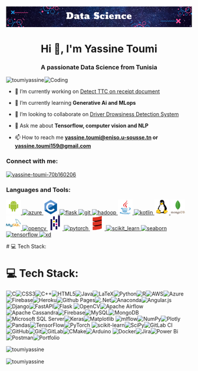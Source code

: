 
![MasterHead](https://github.com/ElizaLo/Data-Science/blob/master/img/Banner_Data_Science.png?raw=true)
<h1 align="center">Hi 👋, I'm Yassine Toumi</h1>
<h3 align="center">A passionate Data Science from Tunisia</h3>
<img align="right" alt="Coding" width="400" src="https://assets-global.website-files.com/5c19100c2b50073e6ee69da1/60d35967a853a1b14851703b_All%20the%20data%20(1).gif">


<p align="left"> <img src="https://komarev.com/ghpvc/?username=toumiyassine&label=Profile%20views&color=0e75b6&style=flat" alt="toumiyassine" /> </p>

- 🔭 I’m currently working on [Detect TTC on receipt document](https://github.com/ToumiYassine/Detect-TTC-on-receipt-document)

- 🌱 I’m currently learning **Generative Ai and MLops**

- 👯 I’m looking to collaborate on [Driver Drowsiness Detection System](https://github.com/ToumiYassine/Driver-Drowsiness-Detection-System)

- 💬 Ask me about **Tensorflow, computer vision and NLP**

- 📫 How to reach me **yassine.toumi@eniso.u-sousse.tn or yassine.toumi159@gmail.com**

<h3 align="left">Connect with me:</h3>
<p align="left">
<a href="https://linkedin.com/in/yassine-toumi-70b160206" target="blank"><img align="center" src="https://raw.githubusercontent.com/rahuldkjain/github-profile-readme-generator/master/src/images/icons/Social/linked-in-alt.svg" alt="yassine-toumi-70b160206" height="30" width="40" /></a>
</p>

<h3 align="left">Languages and Tools:</h3>
<p align="left"> <a href="https://developer.android.com" target="_blank" rel="noreferrer"> <img src="https://raw.githubusercontent.com/devicons/devicon/master/icons/android/android-original-wordmark.svg" alt="android" width="40" height="40"/> </a> <a href="https://azure.microsoft.com/en-in/" target="_blank" rel="noreferrer"> <img src="https://www.vectorlogo.zone/logos/microsoft_azure/microsoft_azure-icon.svg" alt="azure" width="40" height="40"/> </a> <a href="https://www.cprogramming.com/" target="_blank" rel="noreferrer"> <img src="https://raw.githubusercontent.com/devicons/devicon/master/icons/c/c-original.svg" alt="c" width="40" height="40"/> </a> <a href="https://flask.palletsprojects.com/" target="_blank" rel="noreferrer"> <img src="https://www.vectorlogo.zone/logos/pocoo_flask/pocoo_flask-icon.svg" alt="flask" width="40" height="40"/> </a> <a href="https://git-scm.com/" target="_blank" rel="noreferrer"> <img src="https://www.vectorlogo.zone/logos/git-scm/git-scm-icon.svg" alt="git" width="40" height="40"/> </a> <a href="https://hadoop.apache.org/" target="_blank" rel="noreferrer"> <img src="https://www.vectorlogo.zone/logos/apache_hadoop/apache_hadoop-icon.svg" alt="hadoop" width="40" height="40"/> </a> <a href="https://www.java.com" target="_blank" rel="noreferrer"> <img src="https://raw.githubusercontent.com/devicons/devicon/master/icons/java/java-original.svg" alt="java" width="40" height="40"/> </a> <a href="https://kotlinlang.org" target="_blank" rel="noreferrer"> <img src="https://www.vectorlogo.zone/logos/kotlinlang/kotlinlang-icon.svg" alt="kotlin" width="40" height="40"/> </a> <a href="https://www.linux.org/" target="_blank" rel="noreferrer"> <img src="https://raw.githubusercontent.com/devicons/devicon/master/icons/linux/linux-original.svg" alt="linux" width="40" height="40"/> </a> <a href="https://www.mongodb.com/" target="_blank" rel="noreferrer"> <img src="https://raw.githubusercontent.com/devicons/devicon/master/icons/mongodb/mongodb-original-wordmark.svg" alt="mongodb" width="40" height="40"/> </a> <a href="https://www.mysql.com/" target="_blank" rel="noreferrer"> <img src="https://raw.githubusercontent.com/devicons/devicon/master/icons/mysql/mysql-original-wordmark.svg" alt="mysql" width="40" height="40"/> </a> <a href="https://opencv.org/" target="_blank" rel="noreferrer"> <img src="https://www.vectorlogo.zone/logos/opencv/opencv-icon.svg" alt="opencv" width="40" height="40"/> </a> <a href="https://pandas.pydata.org/" target="_blank" rel="noreferrer"> <img src="https://raw.githubusercontent.com/devicons/devicon/2ae2a900d2f041da66e950e4d48052658d850630/icons/pandas/pandas-original.svg" alt="pandas" width="40" height="40"/> </a> <a href="https://pytorch.org/" target="_blank" rel="noreferrer"> <img src="https://www.vectorlogo.zone/logos/pytorch/pytorch-icon.svg" alt="pytorch" width="40" height="40"/> </a> <a href="https://www.scala-lang.org" target="_blank" rel="noreferrer"> <img src="https://raw.githubusercontent.com/devicons/devicon/master/icons/scala/scala-original.svg" alt="scala" width="40" height="40"/> </a> <a href="https://scikit-learn.org/" target="_blank" rel="noreferrer"> <img src="https://upload.wikimedia.org/wikipedia/commons/0/05/Scikit_learn_logo_small.svg" alt="scikit_learn" width="40" height="40"/> </a> <a href="https://seaborn.pydata.org/" target="_blank" rel="noreferrer"> <img src="https://seaborn.pydata.org/_images/logo-mark-lightbg.svg" alt="seaborn" width="40" height="40"/> </a> <a href="https://www.tensorflow.org" target="_blank" rel="noreferrer"> <img src="https://www.vectorlogo.zone/logos/tensorflow/tensorflow-icon.svg" alt="tensorflow" width="40" height="40"/> </a> <a href="https://www.adobe.com/products/xd.html" target="_blank" rel="noreferrer"> <img src="https://cdn.worldvectorlogo.com/logos/adobe-xd.svg" alt="xd" width="40" height="40"/> </a> </p>
# 💻 Tech Stack:
<h1>💻 Tech Stack:</h1>
<p><img src="https://img.shields.io/badge/c-%2300599C.svg?style=for-the-badge&logo=c&logoColor=white" alt="C" /><img src="https://img.shields.io/badge/css3-%231572B6.svg?style=for-thebadge&logo=css3&logoColor=white" alt="CSS3" /><img src="https://img.shields.io/badge/c++-%2300599C.svg?style=for-the-badge&logo=c%2B%2B&logoColor=white" alt="C++" /><img src="https://img.shields.io/badge/html5-%23E34F26.svg?style=for-the-badge&logo=html5&logoColor=white" alt="HTML5" /><img src="https://img.shields.io/badge/java-%23ED8B00.svg?style=for-the-badge&logo=openjdk&logoColor=white" alt="Java" /><img src="https://img.shields.io/badge/latex-%23008080.svg?style=for-the-badge&logo=latex&logoColor=white" alt="LaTeX" /><img src="https://img.shields.io/badge/python-3670A0?style=for-thebadge&logo=python&logoColor=ffdd54" alt="Python" /><img src="https://img.shields.io/badge/r-%23276DC3.svg?style=for-the-badge&logo=r&logoColor=white" alt="R" /><img src="https://img.shields.io/badge/AWS-%23FF9900.svg?style=for-the-badge&logo=amazon-aws&logoColor=white" alt="AWS" /><img src="https://img.shields.io/badge/azure-%230072C6.svg?style=for-the-badge&logo=microsoftazure&logoColor=white" alt="Azure" />
<img src="https://img.shields.io/badge/firebase-%23039BE5.svg?style=for-the-badge&logo=firebase" alt="Firebase" /><img src="https://img.shields.io/badge/heroku-%23430098.svg?style=for-the-badge&logo=heroku&logoColor=white" alt="Heroku" /><img src="https://img.shields.io/badge/github%20pages-121013?style=for-the-badge&logo=github&logoColor=white" alt="Github Pages" /><img src="https://img.shields.io/badge/.NET-5C2D91?style=for-the-badge&logo=.net&logoColor=white" alt=".Net" /><img src="https://img.shields.io/badge/Anaconda-%2344A833.svg?style=for-the-badge&logo=anaconda&logoColor=white" alt="Anaconda" /><img src="https://img.shields.io/badge/angular.js-%23E23237.svg?style=for-the-badge&logo=angularjs&logoColor=white" alt="Angular.js" />
<img src="https://img.shields.io/badge/django-%23092E20.svg?style=for-the-badge&logo=django&logoColor=white" alt="Django" /><img src="https://img.shields.io/badge/FastAPI-005571?style=for-the-badge&logo=fastapi" alt="FastAPI" /><img src="https://img.shields.io/badge/flask-%23000.svg?style=for-the-badge&logo=flask&logoColor=white" alt="Flask" />
<img src="https://img.shields.io/badge/opencv-%23white.svg?style=for-the-badge&logo=opencv&logoColor=white" alt="OpenCV" /><img src="https://img.shields.io/badge/Apache%20Airflow-017CEE?style=for-the-badge&logo=Apache%20Airflow&logoColor=white" alt="Apache Airflow" /><img src="https://img.shields.io/badge/cassandra-%231287B1.svg?style=for-the-badge&logo=apache-cassandra&logoColor=white" alt="Apache Cassandra" /><img src="https://img.shields.io/badge/firebase-a08021?style=for-the-badge&logo=firebase&logoColor=ffcd34" alt="Firebase" /><img src="https://img.shields.io/badge/mysql-4479A1.svg?style=for-the-badge&logo=mysql&logoColor=white" alt="MySQL" /><img src="https://img.shields.io/badge/MongoDB-%234ea94b.svg?style=for-the-badge&logo=mongodb&logoColor=white" alt="MongoDB" />
<img src="https://img.shields.io/badge/Microsoft%20SQL%20Server-CC2927?style=for-the-badge&logo=microsoft%20sql%20server&logoColor=white" alt="Microsoft SQL Server" /><img src="https://img.shields.io/badge/Keras-%23D00000.svg?style=for-the-badge&logo=Keras&logoColor=white" alt="Keras" /><img src="https://img.shields.io/badge/Matplotlib-%23ffffff.svg?style=for-the-badge&logo=Matplotlib&logoColor=black" alt="Matplotlib" />
<img src="https://img.shields.io/badge/mlflow-%23d9ead3.svg?style=for-the-badge&logo=numpy&logoColor=blue" alt="mlflow" /><img src="https://img.shields.io/badge/numpy-%23013243.svg?style=for-the-badge&logo=numpy&logoColor=white" alt="NumPy" /><img src="https://img.shields.io/badge/Plotly-%233F4F75.svg?style=for-the-badge&logo=plotly&logoColor=white" alt="Plotly" /><img src="https://img.shields.io/badge/pandas-%23150458.svg?style=for-the-badge&logo=pandas&logoColor=white" alt="Pandas" /><img src="https://img.shields.io/badge/TensorFlow-%23FF6F00.svg?style=for-the-badge&logo=TensorFlow&logoColor=white" alt="TensorFlow" /><img src="https://img.shields.io/badge/PyTorch-%23EE4C2C.svg?style=for-the-badge&logo=PyTorch&logoColor=white" alt="PyTorch" />
<img src="https://img.shields.io/badge/scikit--learn-%23F7931E.svg?style=for-the-badge&logo=scikit-learn&logoColor=white" alt="scikit-learn" /><img src="https://img.shields.io/badge/SciPy-%230C55A5.svg?style=for-the-badge&logo=scipy&logoColor=white" alt="SciPy" /><img src="https://img.shields.io/badge/gitlab%20CI-%23181717.svg?style=for-the-badge&logo=gitlab&logoColor=white" alt="GitLab CI" />
<img src="https://img.shields.io/badge/github-%23121011.svg?style=for-the-badge&logo=github&logoColor=white" alt="GitHub" /><img src="https://img.shields.io/badge/git-%23F05033.svg?style=for-the-badge&logo=git&logoColor=white" alt="Git" /><img src="https://img.shields.io/badge/gitlab-%23181717.svg?style=for-the-badge&logo=gitlab&logoColor=white" alt="GitLab" /><img src="https://img.shields.io/badge/CMake-%23008FBA.svg?style=for-the-badge&logo=cmake&logoColor=white" alt="CMake" /><img src="https://img.shields.io/badge/-Arduino-00979D?style=for-the-badge&logo=Arduino&logoColor=white" alt="Arduino" />
<img src="https://img.shields.io/badge/docker-%230db7ed.svg?style=for-the-badge&logo=docker&logoColor=white" alt="Docker" /><img src="https://img.shields.io/badge/jira-%230A0FFF.svg?style=for-the-badge&logo=jira&logoColor=white" alt="Jira" /><img src="https://img.shields.io/badge/power_bi-F2C811?style=for-the-badge&logo=powerbi&logoColor=black" alt="Power Bi" /><img src="https://img.shields.io/badge/Postman-FF6C37?style=for-the-badge&logo=postman&logoColor=white" alt="Postman" /><img src="https://img.shields.io/badge/Portfolio-%23000000.svg?style=for-the-badge&logo=firefox&logoColor=#FF7139" alt="Portfolio" /></p>

<p><img align="center" src="https://github-readme-stats.vercel.app/api/top-langs?username=toumiyassine&show_icons=true&locale=en&layout=compact" alt="toumiyassine" /></p>

<p><img align="center" src="https://github-readme-streak-stats.herokuapp.com/?user=toumiyassine&" alt="toumiyassine" /></p>

